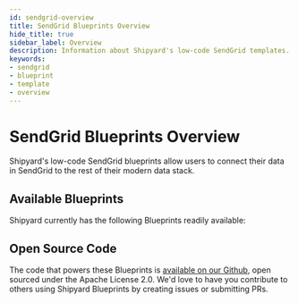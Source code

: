 ```yaml
---
id: sendgrid-overview
title: SendGrid Blueprints Overview
hide_title: true
sidebar_label: Overview
description: Information about Shipyard's low-code SendGrid templates.
keywords:
- sendgrid
- blueprint
- template
- overview
---
```


# SendGrid Blueprints Overview

Shipyard's low-code SendGrid blueprints allow users to connect their data in SendGrid to the rest of their modern data stack.

## Available Blueprints
Shipyard currently has the following Blueprints readily available: 

## Open Source Code
The code that powers these Blueprints is [available on our Github](https://www.shipyardapp.com/docs/blueprint-library/email/email-authorization/#sendgrid), open sourced under the Apache License 2.0. We'd love to have you contribute to others using Shipyard Blueprints by creating issues or submitting PRs.

